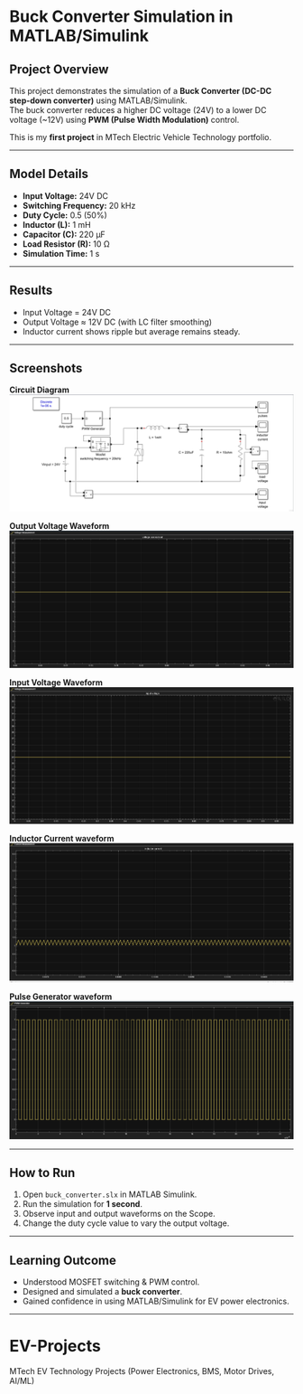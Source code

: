 # Buck Converter Simulation in MATLAB/Simulink

##  Project Overview
This project demonstrates the simulation of a **Buck Converter (DC-DC step-down converter)** using MATLAB/Simulink.  
The buck converter reduces a higher DC voltage (24V) to a lower DC voltage (~12V) using **PWM (Pulse Width Modulation)** control.

This is my **first project** in MTech Electric Vehicle Technology portfolio.

---

##  Model Details
- **Input Voltage:** 24V DC  
- **Switching Frequency:** 20 kHz  
- **Duty Cycle:** 0.5 (50%)  
- **Inductor (L):** 1 mH  
- **Capacitor (C):** 220 µF  
- **Load Resistor (R):** 10 Ω  
- **Simulation Time:** 1 s  

---

## Results
- Input Voltage = 24V DC  
- Output Voltage ≈ 12V DC (with LC filter smoothing)  
- Inductor current shows ripple but average remains steady.  

---

## Screenshots
**Circuit Diagram**  
![Circuit](screenshots/Circuit.png)  

**Output Voltage Waveform**  
![Voltage across load](screenshots/voltage%20across%20load.png)

**Input Voltage Waveform**
![input voltage](screenshots/input%20voltage.png) 

**Inductor Current waveform**
![current through inductor](screenshots/current%20through%20inductor.png)

**Pulse Generator waveform**
![switching pulses for MOSFET](screenshots/switching%20pulses%20for%20MOSFET.png)

---

## How to Run
1. Open `buck_converter.slx` in MATLAB Simulink.  
2. Run the simulation for **1 second**.  
3. Observe input and output waveforms on the Scope.
4. Change the duty cycle value to vary the output voltage.  

---

## Learning Outcome
- Understood MOSFET switching & PWM control.  
- Designed and simulated a **buck converter**.  
- Gained confidence in using MATLAB/Simulink for EV power electronics.  

---

# EV-Projects
MTech EV Technology Projects (Power Electronics, BMS, Motor Drives, AI/ML)
